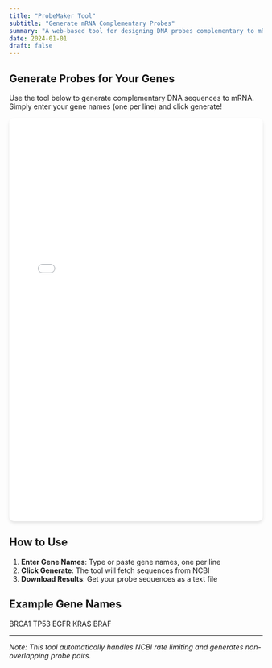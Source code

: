 ```yaml
---
title: "ProbeMaker Tool"
subtitle: "Generate mRNA Complementary Probes"
summary: "A web-based tool for designing DNA probes complementary to mRNA sequences"
date: 2024-01-01
draft: false
---
```


## Generate Probes for Your Genes

Use the tool below to generate complementary DNA sequences to mRNA. Simply enter your gene names (one per line) and click generate!

<iframe src="/files/probe_maker_standalone.html" width="100%" height="800px" frameborder="0" style="border: none; border-radius: 10px; box-shadow: 0 4px 6px rgba(0, 0, 0, 0.1);"></iframe>

## How to Use

1. **Enter Gene Names**: Type or paste gene names, one per line
2. **Click Generate**: The tool will fetch sequences from NCBI
3. **Download Results**: Get your probe sequences as a text file

## Example Gene Names
BRCA1
TP53
EGFR
KRAS
BRAF

---

*Note: This tool automatically handles NCBI rate limiting and generates non-overlapping probe pairs.*
